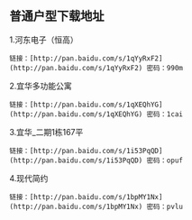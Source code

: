 ## 普通户型下载地址

1.河东电子（恒高）

    链接：[http://pan.baidu.com/s/1qYyRxF2](http://pan.baidu.com/s/1qYyRxF2) 密码：990m

2.宜华多功能公寓

    链接：[http://pan.baidu.com/s/1qXEQhYG](http://pan.baidu.com/s/1qXEQhYG) 密码：1cai

3.宜华\_二期1栋167平

    链接：[http://pan.baidu.com/s/1i53PqQD](http://pan.baidu.com/s/1i53PqQD) 密码：opuf

4.现代简约

    链接：[http://pan.baidu.com/s/1bpMY1Nx](http://pan.baidu.com/s/1bpMY1Nx) 密码：pvlu

